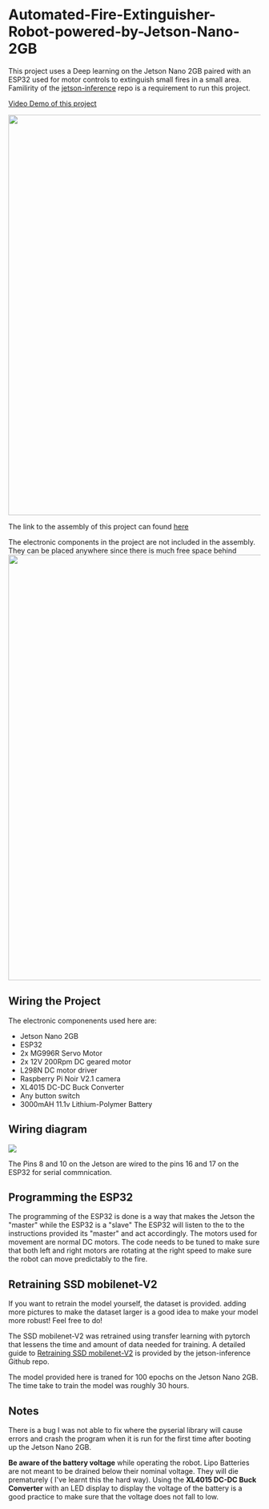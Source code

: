 # Automated-Fire-Extinguisher-Robot-powered-by-Jetson-Nano-2GB

This project uses a Deep learning on the Jetson Nano 2GB paired with an ESP32 used for motor controls to extinguish small fires in a small area.
Familirity of the [jetson-inference](https://github.com/dusty-nv/jetson-inference) repo is a requirement to run this project. 

[Video Demo of this project](https://www.youtube.com/watch?v=Xg-PzxqsTTw&t=4s)

<img src= "https://user-images.githubusercontent.com/83417790/163781241-674ca08f-cb6b-4246-828a-d68f7cf4171e.jpg" width="800px" height="800px">


The link to the assembly of this project can found [here](https://drive.google.com/drive/folders/1Qaj5e5Lfy3mRaZVl2hqvJ6ceHgBbuAHm?usp=sharing)

The electronic components in the project are not included in the assembly. They can be placed anywhere since there is much free space behind
<img src="https://user-images.githubusercontent.com/83417790/163812943-fc0ba3ef-ac4d-4765-873b-42c64cd0cd10.png" width="800px" height="850px">
## Wiring the Project

The electronic componenents used here are:
* Jetson Nano 2GB
* ESP32 
* 2x MG996R Servo Motor
* 2x 12V 200Rpm DC geared motor
* L298N DC motor driver
* Raspberry Pi Noir V2.1 camera
* XL4015 DC-DC Buck Converter
* Any button switch
* 3000mAH 11.1v Lithium-Polymer Battery

## Wiring diagram
<img src="https://user-images.githubusercontent.com/83417790/163813286-be751741-ab2a-4865-b7bb-ef16bae6cbd6.png">


The Pins 8 and 10 on the Jetson are wired to the pins 16 and 17 on the ESP32 for serial commnication.

## Programming the ESP32

The programming of the ESP32 is done is a way that makes the Jetson the "master" while the ESP32 is a "slave" The ESP32 will listen to the to the instructions provided its "master" and act accordingly. The motors used for movement are normal DC motors. The code needs to be tuned to make sure that both left and right motors are rotating at the right speed to make sure the robot can move predictably to the fire.

## Retraining SSD mobilenet-V2
If you want to retrain the model yourself, the dataset is provided. adding more pictures to make the dataset larger is a good idea to make your model more robust! Feel free to do!

The SSD mobilenet-V2 was retrained using transfer learning with pytorch that lessens the time and amount of data needed for training. A detailed guide to [Retraining SSD mobilenet-V2](https://github.com/dusty-nv/jetson-inference/blob/master/docs/pytorch-ssd.md) is provided by the jetson-inference Github repo.

The model provided here is traned for 100 epochs on the Jetson Nano 2GB. The time take to train the model was roughly 30 hours.

## Notes

There is a bug I was not able to fix where the pyserial library will cause errors and crash the program when it is run for the first time after booting up the Jetson Nano 2GB. 

**Be aware of the battery voltage** while operating the robot. Lipo Batteries are not meant to be drained below their nominal voltage. They will die prematurely ( I've learnt this the hard way). Using the **XL4015 DC-DC Buck Converter** with an LED display to display the voltage of the battery is a good practice to make sure that the voltage does not fall to low. 
